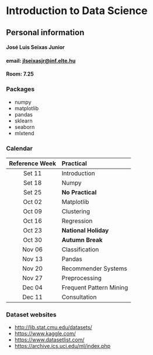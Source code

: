 # Introduction to Data Science

## Personal information

#### José Luis Seixas Junior
#### email: jlseixasjr@inf.elte.hu
#### Room: 7.25

### Packages 
* numpy
* matplotlib
* pandas 
* sklearn
* seaborn
* mlxtend

### Calendar

| Reference Week | Practical |
| :-: | :- | 
| Set 11  | Introduction |
| Set 18 | Numpy |
| Set 25 | **No Practical** |
| Oct 02 | Matplotlib |
| Oct 09 | Clustering |
| Oct 16 | Regression |
| Oct 23 | **National Holiday** |
| Oct 30 | **Autumn Break** |
| Nov 06 | Classification |
| Nov 13 | Pandas |
| Nov 20 | Recommender Systems |
| Nov 27 | Preprocessing |
| Dec 04 | Frequent Pattern Mining |
| Dec 11 | Consultation |

### Dataset websites
* http://lib.stat.cmu.edu/datasets/
* https://www.kaggle.com/
* https://www.datasetlist.com/
* https://archive.ics.uci.edu/ml/index.php
